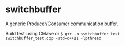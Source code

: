 # switchbuffer
A generic Producer/Consumer communication buffer.

Build test using CMake or `$ g++ -o switchbuffer_test switchbuffer_test.cpp -std=c++11 -lpthread`
